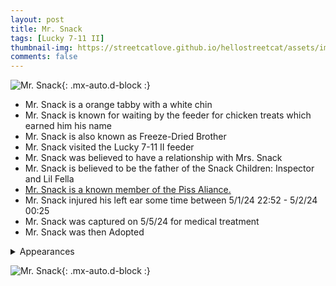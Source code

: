 ```yaml
---
layout: post
title: Mr. Snack
tags: [Lucky 7-11 II]
thumbnail-img: https://streetcatlove.github.io/hellostreetcat/assets/img/mr_snack.png
comments: false
---
```


![Mr. Snack](https://streetcatlove.github.io/hellostreetcat/assets/img/mr_snack.png){: .mx-auto.d-block :}

* Mr. Snack is a orange tabby with a white chin
* Mr. Snack is known for waiting by the feeder for chicken treats which earned him his name
* Mr. Snack is also known as Freeze-Dried Brother
* Mr. Snack visited the Lucky 7-11 II feeder
* Mr. Snack was believed to have a relationship with Mrs. Snack
* Mr. Snack is believed to be the father of the Snack Children: Inspector and Lil Fella 
* [Mr. Snack is a known member of the Piss Aliance.](/hellostreetcat/piss_alliance)
* Mr. Snack injured his left ear some time between 5/1/24 22:52 - 5/2/24 00:25
* Mr. Snack was captured on 5/5/24 for medical treatment
* Mr. Snack was then Adopted

<details>
<summary>Appearances</summary>
<ul>
	<li><a href="https://youtu.be/iSuVDN4P7Ws?t=6347">3/11/24 01:05</a></li>
	<li><a href="https://youtu.be/-jZdD8Fa2NQ?t=20480">3/24/24 05:49</a></li>
	<li><a href="https://youtu.be/e5SbZ9XuqNk?t=28880">5/1/24 22:36 - Mr. Snack's Last Appearance Before Injury</a></li>
	<li><a href="https://youtu.be/eTX_RQb3sNo?t=11348">5/5/24 03:19 - Warning Mr. Snack is Injured in this Video - Mr. Snack is Captured</a></li>
</ul>
</details>

![Mr. Snack](https://streetcatlove.github.io/hellostreetcat/assets/img/mr_snack0.png){: .mx-auto.d-block :}
